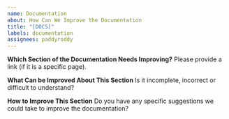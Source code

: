 ```yaml
---
name: Documentation
about: How Can We Improve the Documentation
title: "[DOCS]"
labels: documentation
assignees: paddyroddy
---
```


**Which Section of the Documentation Needs Improving?**
Please provide a link (if it is a specific page).

**What Can be Improved About This Section**
Is it incomplete, incorrect or difficult to understand?

**How to Improve This Section**
Do you have any specific suggestions we could take to improve the documentation?
